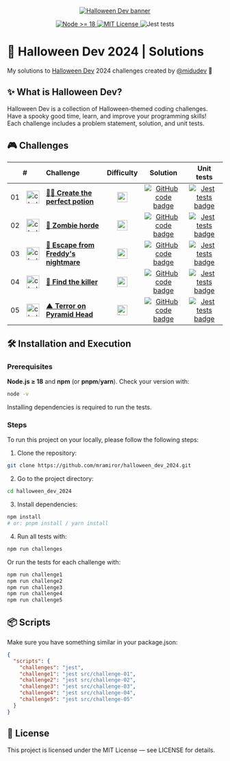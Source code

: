 <div align="center">
  <a href="https://halloween.dev/">
    <img src="https://github.com/user-attachments/assets/43355f8a-8373-48f7-925b-b689a667c7ce" alt="Halloween Dev banner" />
  </a>

  <p>
    <a href="#-installation-and-execution">
      <img src="https://img.shields.io/badge/Node-%E2%89%A5%2018-339933?logo=nodedotjs&logoColor=fff&style=flat-square" alt="Node >= 18" />
    </a>
    <a href="#-license">
      <img src="https://img.shields.io/badge/License-MIT-blue?style=flat-square" alt="MIT License" />
    </a>
    <img src="https://img.shields.io/badge/Tests-Jest-99424f?logo=jest&logoColor=fff&style=flat-square" alt="Jest tests" />
  </p>
</div>

# 🎃 Halloween Dev 2024 | Solutions

My solutions to [Halloween Dev](https://halloween.dev/) 2024 challenges created by [@midudev](https://github.com/midudev/) 👾

## ✨ What is Halloween Dev?

Halloween Dev is a collection of Halloween-themed coding challenges. Have a spooky good time, learn, and improve your programming skills!  
Each challenge includes a problem statement, solution, and unit tests.

## 🎮 Challenges

<table>
  <thead>
    <tr>
      <th align="center" colspan="2">#</th>
      <th align="left">Challenge</th>
      <th align="center">Difficulty</th>
      <th align="center">Solution</th>
      <th align="center">Unit tests</th>
    </tr>
  </thead>
  <tbody>
    <tr>
      <td align="center">01</td>
      <td align="center">
        <img src="https://github.com/user-attachments/assets/dcd58844-e32d-414f-aa5c-6057fde9d0d3" alt="challenge 01 icon" width="30" height="30" />
      </td>
      <td>
        <a href="/src/challenge-01/README.md"><strong>🧙‍♀️ Create the perfect potion</strong></a>
      </td>
      <td align="center">
        <img src="https://github.com/user-attachments/assets/9007c86f-e4e9-4deb-8ad1-4ba0531da86a" alt="easy" height="24" />
      </td>
      <td align="center">
        <a href="/src/challenge-01/index.js">
          <img src="https://img.shields.io/badge/Code-181717?logo=github&logoColor=fff&style=flat-square" alt="GitHub code badge" />
        </a>
      </td>
      <td align="center">
        <a href="/src/challenge-01/index.test.js">
          <img src="https://img.shields.io/badge/Tests-000000?logo=jest&logoColor=fff&style=flat-square" alt="Jest tests badge" />
        </a>
      </td>
    </tr>
    <tr>
      <td align="center">02</td>
      <td align="center">
        <img src="https://github.com/user-attachments/assets/08e187b8-f3c3-45cc-9de6-b05b8755c76c" alt="challenge 02 icon" width="30" height="30" />
      </td>
      <td>
        <a href="/src/challenge-02/README.md"><strong>🧟 Zombie horde</strong></a>
      </td>
      <td align="center">
        <img src="https://github.com/user-attachments/assets/9007c86f-e4e9-4deb-8ad1-4ba0531da86a" alt="easy" height="24" />
      </td>
      <td align="center">
        <a href="/src/challenge-02/index.js">
          <img src="https://img.shields.io/badge/Code-181717?logo=github&logoColor=fff&style=flat-square" alt="GitHub code badge" />
        </a>
      </td>
      <td align="center">
        <a href="/src/challenge-02/index.test.js">
          <img src="https://img.shields.io/badge/Tests-000000?logo=jest&logoColor=fff&style=flat-square" alt="Jest tests badge" />
        </a>
      </td>
    </tr>
    <tr>
      <td align="center">03</td>
      <td align="center">
        <img src="https://github.com/user-attachments/assets/4b82a400-6416-4863-b52f-69b01ee43530" alt="challenge 03 icon" width="30" height="30" />
      </td>
      <td>
        <a href="/src/challenge-03/README.md"><strong>🛌 Escape from Freddy's nightmare</strong></a>
      </td>
      <td align="center">
        <img src="https://github.com/user-attachments/assets/f00a613a-7dbb-42f5-a73d-0efd96ef7f5d" alt="normal" height="24" />
      </td>
      <td align="center">
        <a href="/src/challenge-03/index.js">
          <img src="https://img.shields.io/badge/Code-181717?logo=github&logoColor=fff&style=flat-square" alt="GitHub code badge" />
        </a>
      </td>
      <td align="center">
        <a href="/src/challenge-03/index.test.js">
          <img src="https://img.shields.io/badge/Tests-000000?logo=jest&logoColor=fff&style=flat-square" alt="Jest tests badge" />
        </a>
      </td>
    </tr>
    <tr>
      <td align="center">04</td>
      <td align="center">
        <img src="https://github.com/user-attachments/assets/db112439-3589-461d-af8d-a23ad1dd6813" alt="challenge 04 icon" width="30" height="30" />
      </td>
      <td>
        <a href="/src/challenge-04/README.md"><strong>🔪 Find the killer</strong></a>
      </td>
      <td align="center">
        <img src="https://github.com/user-attachments/assets/f00a613a-7dbb-42f5-a73d-0efd96ef7f5d" alt="normal" height="24" />
      </td>
      <td align="center">
        <a href="/src/challenge-04/index.js">
          <img src="https://img.shields.io/badge/Code-181717?logo=github&logoColor=fff&style=flat-square" alt="GitHub code badge" />
        </a>
      </td>
      <td align="center">
        <a href="/src/challenge-04/index.test.js">
          <img src="https://img.shields.io/badge/Tests-000000?logo=jest&logoColor=fff&style=flat-square" alt="Jest tests badge" />
        </a>
      </td>
    </tr>
    <tr>
      <td align="center">05</td>
      <td align="center">
        <img src="https://github.com/user-attachments/assets/a8dc0b7c-73a0-40a3-bc03-b9a218d0b1bc" alt="challenge 05 icon" width="30" height="30" />
      </td>
      <td>
        <a href="/src/challenge-05/README.md"><strong>▲ Terror on Pyramid Head</strong></a>
      </td>
      <td align="center">
        <img src="https://github.com/user-attachments/assets/3b1fd41b-9878-40be-95ee-6077e8de28ae" alt="hard" height="24" />
      </td>
      <td align="center">
        <a href="/src/challenge-05/index.js">
          <img src="https://img.shields.io/badge/Code-181717?logo=github&logoColor=fff&style=flat-square" alt="GitHub code badge" />
        </a>
      </td>
      <td align="center">
        <a href="/src/challenge-05/index.test.js">
          <img src="https://img.shields.io/badge/Tests-000000?logo=jest&logoColor=fff&style=flat-square" alt="Jest tests badge" />
        </a>
      </td>
    </tr>
  </tbody>
</table>


## 🛠️ Installation and Execution

### Prerequisites
**Node.js ≥ 18** and **npm** (or **pnpm**/**yarn**). Check your version with:
  ```bash
  node -v
  ```
Installing dependencies is required to run the tests.

### Steps
To run this project on your locally, please follow the following steps:

1. Clone the repository:

```bash
git clone https://github.com/mramiror/halloween_dev_2024.git
```

2. Go to the project directory:

```bash
cd halloween_dev_2024
```

3. Install dependencies:

```bash
npm install
# or: pnpm install / yarn install
```

4. Run all tests with:

```bash
npm run challenges
```

Or run the tests for each challenge with:

```bash
npm run challenge1
npm run challenge2
npm run challenge3
npm run challenge4
npm run challenge5
```

## 📦 Scripts

Make sure you have something similar in your package.json:

```json
{
  "scripts": {
    "challenges": "jest",
    "challenge1": "jest src/challenge-01",
    "challenge2": "jest src/challenge-02",
    "challenge3": "jest src/challenge-03",
    "challenge4": "jest src/challenge-04",
    "challenge5": "jest src/challenge-05"
  }
}
```

## 📝 License

This project is licensed under the MIT License — see LICENSE for details.
